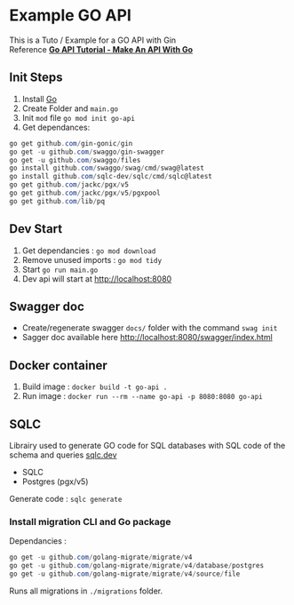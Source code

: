 # Example GO API

This is a Tuto / Example for a GO API with Gin  
Reference **[Go API Tutorial - Make An API With Go](https://youtu.be/bj77B59nkTQ?si=I45DJZcSS-l00Qn4)**

## Init Steps

1. Install [Go](https://go.dev/dl/)
1. Create Folder and `main.go`
1. Init  `mod` file `go mod init go-api`
1. Get dependances:

```ps1
go get github.com/gin-gonic/gin
go get -u github.com/swaggo/gin-swagger
go get -u github.com/swaggo/files
go install github.com/swaggo/swag/cmd/swag@latest
go install github.com/sqlc-dev/sqlc/cmd/sqlc@latest
go get github.com/jackc/pgx/v5
go get github.com/jackc/pgx/v5/pgxpool
go get github.com/lib/pq
```

## Dev Start

1. Get dependancies : `go mod download`
1. Remove unused imports : `go mod tidy`
1. Start `go run main.go`
1. Dev api will start at [http://localhost:8080](http://localhost:8080)

## Swagger doc

- Create/regenerate swagger `docs/` folder with the command `swag init`
- Sagger doc available here [http://localhost:8080/swagger/index.html](http://localhost:8080/swagger/index.html)

## Docker container

1. Build image : `docker build -t go-api .`
1. Run image : `docker run --rm --name go-api -p 8080:8080 go-api`

## SQLC

Librairy used to generate GO code for SQL databases with SQL code of the schema and queries [sqlc.dev](https://sqlc.dev/)

- SQLC
- Postgres (pgx/v5)

Generate code : `sqlc generate`

### Install migration CLI and Go package

Dependancies :

```ps1
go get -u github.com/golang-migrate/migrate/v4
go get -u github.com/golang-migrate/migrate/v4/database/postgres
go get -u github.com/golang-migrate/migrate/v4/source/file
```

Runs all migrations in `./migrations` folder.
